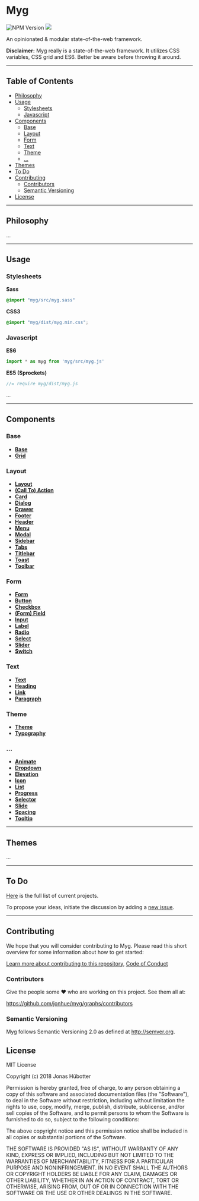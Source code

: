 # Myg

![NPM Version](https://img.shields.io/npm/v/myg.svg)
<img src="https://travis-ci.org/jonhue/myg.svg?branch=master" />

An opinionated & modular state-of-the-web framework.

**Disclaimer:** Myg really is a state-of-the-web framework. It utilizes CSS variables, CSS grid and ES6. Better be aware before throwing it around.

---

## Table of Contents

* [Philosophy](#philosophy)
* [Usage](#usage)
    * [Stylesheets](#stylesheets)
    * [Javascript](#javascript)
* [Components](#components)
    * [Base](#base)
    * [Layout](#layout)
    * [Form](#form)
    * [Text](#text)
    * [Theme](#theme)
    * [...](#...)
* [Themes](#themes)
* [To Do](#to-do)
* [Contributing](#contributing)
    * [Contributors](#contributors)
    * [Semantic Versioning](#semantic-versioning)
* [License](#license)

---

## Philosophy

...

---

## Usage

### Stylesheets

**Sass**

```sass
@import "myg/src/myg.sass"
```

**CSS3**

```css
@import "myg/dist/myg.min.css";
```

### Javascript

**ES6**

```js
import * as myg from 'myg/src/myg.js'
```

**ES5 (Sprockets)**

```js
//= require myg/dist/myg.js
```

...

---

## Components

### Base

* **[Base](packages/base)**
* **[Grid](packages/grid)**

### Layout

* **[Layout](packages/layout)**
* **[(Call To) Action](packages/layout/action)**
* **[Card](packages/layout/card)**
* **[Dialog](packages/layout/dialog)**
* **[Drawer](packages/layout/drawer)**
* **[Footer](packages/layout/footer)**
* **[Header](packages/layout/header)**
* **[Menu](packages/layout/menu)**
* **[Modal](packages/layout/modal)**
* **[Sidebar](packages/layout/sidebar)**
* **[Tabs](packages/layout/tabs)**
* **[Titlebar](packages/layout/titlebar)**
* **[Toast](packages/layout/toast)**
* **[Toolbar](packages/layout/toolbar)**

### Form

* **[Form](packages/form)**
* **[Button](packages/form/button)**
* **[Checkbox](packages/form/checkbox)**
* **[(Form) Field](packages/form/field)**
* **[Input](packages/form/input)**
* **[Label](packages/form/label)**
* **[Radio](packages/form/radio)**
* **[Select](packages/form/select)**
* **[Slider](packages/form/slider)**
* **[Switch](packages/form/switch)**

### Text

* **[Text](packages/text)**
* **[Heading](packages/text/heading)**
* **[Link](packages/text/link)**
* **[Paragraph](packages/text/paragraph)**

### Theme

* **[Theme](packages/theme)**
* **[Typography](packages/theme/typography)**

### ...

* **[Animate](packages/animate)**
* **[Dropdown](packages/dropdown)**
* **[Elevation](packages/elevation)**
* **[Icon](packages/icon)**
* **[List](packages/list)**
* **[Progress](packages/progress)**
* **[Selector](packages/selector)**
* **[Slide](packages/slide)**
* **[Spacing](packages/spacing)**
* **[Tooltip](packages/tooltip)**

---

## Themes

...

---

## To Do

[Here](https://github.com/jonhue/myg/projects/1) is the full list of current projects.

To propose your ideas, initiate the discussion by adding a [new issue](https://github.com/jonhue/myg/issues/new).

---

## Contributing

We hope that you will consider contributing to Myg. Please read this short overview for some information about how to get started:

[Learn more about contributing to this repository](CONTRIBUTING.md), [Code of Conduct](CODE_OF_CONDUCT.md)

### Contributors

Give the people some :heart: who are working on this project. See them all at:

https://github.com/jonhue/myg/graphs/contributors

### Semantic Versioning

Myg follows Semantic Versioning 2.0 as defined at http://semver.org.

## License

MIT License

Copyright (c) 2018 Jonas Hübotter

Permission is hereby granted, free of charge, to any person obtaining a copy
of this software and associated documentation files (the "Software"), to deal
in the Software without restriction, including without limitation the rights
to use, copy, modify, merge, publish, distribute, sublicense, and/or sell
copies of the Software, and to permit persons to whom the Software is
furnished to do so, subject to the following conditions:

The above copyright notice and this permission notice shall be included in all
copies or substantial portions of the Software.

THE SOFTWARE IS PROVIDED "AS IS", WITHOUT WARRANTY OF ANY KIND, EXPRESS OR
IMPLIED, INCLUDING BUT NOT LIMITED TO THE WARRANTIES OF MERCHANTABILITY,
FITNESS FOR A PARTICULAR PURPOSE AND NONINFRINGEMENT. IN NO EVENT SHALL THE
AUTHORS OR COPYRIGHT HOLDERS BE LIABLE FOR ANY CLAIM, DAMAGES OR OTHER
LIABILITY, WHETHER IN AN ACTION OF CONTRACT, TORT OR OTHERWISE, ARISING FROM,
OUT OF OR IN CONNECTION WITH THE SOFTWARE OR THE USE OR OTHER DEALINGS IN THE
SOFTWARE.
